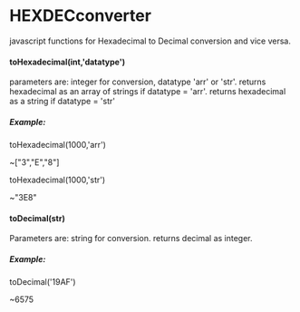 # HEXDECconverter
javascript functions for Hexadecimal to Decimal conversion and vice versa.

#### toHexadecimal(int,'datatype')
parameters are: integer for conversion, datatype 'arr' or 'str'.
returns hexadecimal as an array of strings if datatype = 'arr'.
returns hexadecimal as a string if datatype = 'str'

##### Example:

toHexadecimal(1000,'arr')

~["3","E","8"]

toHexadecimal(1000,'str')

~"3E8"

#### toDecimal(str)
Parameters are: string for conversion.
returns decimal as integer.

##### Example:

toDecimal('19AF')

~6575
